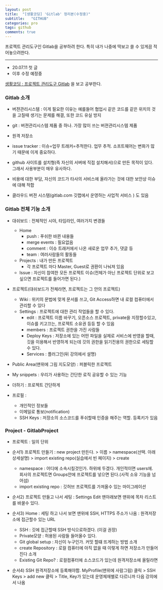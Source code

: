 ```yaml
---
layout: post
title:  "[생활코딩] 'Gitlab' 정리본(수정중)"
subtitle:   "GITHUB"
categories: pro
tags: github
comments: true
---
```


프로젝트 관리도구인 Gitlab을 공부하려 한다. 특히 내가 나중에 딱보고 쓸 수 있게끔 적어놓으려한다.

---

- 20.07.11 첫 글
- 이후 수정 예정중
  
[생활코딩 : 프로젝트 관리도구 Gitlab](https://opentutorials.org/course/785/4936) 을 보고 공부한다.  
  
      
### Gitlab 소개
- 버젼관리시스템 : 이게 필요한 이유는 예를들어 협업시 같은 코드를 같은 위치의 것을 고칠때 생기는 문제를 해결, 또한 코드 유실 방지

- git : 버젼관리시스템 제품 중 하나. 가장 많이 쓰는 버젼관리시스템 제품

- 원격 저장소 

- issue tracker : 이슈=업무 트래커=추적한다. 업무 추적. 소프트웨어는 변화가 많기 때문에 이게 중요하다.

- github 사이트를 설치형(즉 자신의 서버에 직접 설치해서)으로 만든 목적이 있다. 그래서 사용부분이 매우 유사하다.

- 비용에 대한 부담, 자신의 코드가 타사의 서비스에 올라가는 것에 대한 보안상 이슈에 대해 적합


- 클라우드 버젼 시스템(gitlab.com 깃랩에서 운영하는 사업적 서비스 ) 도 있음
  
  
### Gitlab 전체 기능 소개
- 대쉬보드 : 전체적인 시야, 타임라인, 여러가지 변경들
    - Home
        - push : 푸쉬한 바뀐 내용들
        - merge events : 필요없음
        - comment : 이슈 트래커에서 나온 새로운 업무 추가, 댓글 등
        - team : 여러사람들의 활동들 
    - Projects : 내가 만든 프로젝트
        - 각 프로젝트 마다 Master, Guest로 권환이 나눠져 있음
    - Issue : 자신이 참여한 모든 프로젝트 이슈(전체가 아닌 프로젝트 단위로 보고 싶으면 프로젝트를 들어가면 된다.)

- 프로젝트(대쉬보드가 전체라면, 프로젝트는 그 안의 프로젝트)
    - Wiki : 위키의 문법에 맞게 문서를 쓰고, Git Access하면 내 로컬 컴퓨터에서 관리할 수 있다
    - Settings : 프로젝트에 대한 관리 작업들을 할 수 있다.
        - edit : 프로젝트 이름 바꾸기, 오픈소스 프로젝트, private을 지정할수있고, 이슈를 키고끄는, 프로젝트 소유권 등등 할 수 있음
        - members : 프로젝트 권한을 가진 사람들
        - Deploy Keys : 저장소에 있는 어떤 파일을 실제로 서비스에 반영을 할때, 깃을 이용해서 반영하게 되는데 깃의 권한을 읽기전용의 권한으로 세팅할 수 있다.
        - Services : 플러그인(뒤 강의에서 설명)

- Public Area(맨위에 그림 지도모양) : 퍼블릭한 프로젝트
- My snippets : 우리가 사용하는 간단한 로직 공유할 수 있는 기능
- 더하기 : 프로젝트 간단하게
- 프로필 : 
    - 개인적인 정보들
    - 이메일로 통보(notification)
    - SSH Keys : 저장소의 소스코드를 푸쉬할때 인증을 해주는 역할. 등록키가 있음
  
  
### Project - GitlabProject
- 프로젝트 : 일의 단위
- 순서1) 프로젝트 만들기 : new project 만든다. > 이름 > namespace(선택. 아래 상세설명) > import existing repo(실습에서 빈 페이지) > create
    - namespace : 어디에 소속시킬것인가. 하위에 두겠다. 개인적이면 users에. 회사의 프로젝트면 Groups안에 프로젝트를 넣으면 된다.(사적 소유 기능을 넘어섬)
    - import existing repo : 깃허브 프로젝트를 가져올수 있는 마이그레이션

- 순서2) 프로젝트 만들고 나서 세팅 : Settings Edit 맨아래보면 맨위에 목차 리스트를 바꿀수 있다.

- 순서3) Home : 세팅 하고 나서 보면 맨위에 SSH, HTTPS 주소가 나옴 : 원격저장소에 접근할수 있는 URL
    - SSH : 깃에 접근할때 SSH 방식으로하겠다. (이걸 권장)
    - Private모양 : 허용된 사람들 들어올수 있다.
    - Git global setup : 자신이 누구인가. 커밋 할떄 뜨게하는 방법 소개
    - create Repository : 로컬 컴퓨터에 아직 없을 때 이렇게 하면 저장소가 만들어진다 소개
    - Existing Git Repo? : 로컬컴퓨터에 소스코드가 있는데 원격저장소에 올릴라면

- 순서4) SSH 원격저장소에 등록해야함. MyProfile(맨위에 사람그림) 클릭 > SSH Keys > add new 클릭 > Title, Key가 있는데 운영체재별로 다르니까 다음 강의에서 나옴
